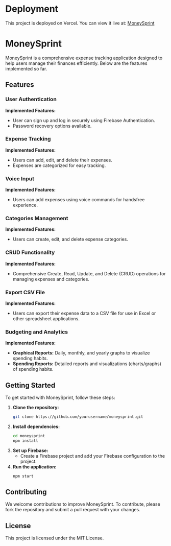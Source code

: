 # Deployment
This project is deployed on Vercel. You can view it live at: [MoneySprint](https://moneyprint-weld.vercel.app/)

# MoneySprint

MoneySprint is a comprehensive expense tracking application designed to help users manage their finances efficiently. Below are the features implemented so far.

## Features

### User Authentication
**Implemented Features:**
- User can sign up and log in securely using Firebase Authentication.
- Password recovery options available.

### Expense Tracking
**Implemented Features:**
- Users can add, edit, and delete their expenses.
- Expenses are categorized for easy tracking.

### Voice Input
**Implemented Features:**
- Users can add expenses using voice commands for handsfree experience.

### Categories Management
**Implemented Features:**
- Users can create, edit, and delete expense categories.

### CRUD Functionality
**Implemented Features:**
- Comprehensive Create, Read, Update, and Delete (CRUD) operations for managing expenses and categories.

### Export CSV File
**Implemented Features:**
- Users can export their expense data to a CSV file for use in Excel or other spreadsheet applications.

### Budgeting and Analytics
**Implemented Features:**
- **Graphical Reports:** Daily, monthly, and yearly graphs to visualize spending habits.
- **Spending Reports:** Detailed reports and visualizations (charts/graphs) of spending habits.

## Getting Started

To get started with MoneySprint, follow these steps:

1. **Clone the repository:**
    ```sh
    git clone https://github.com/yourusername/moneysprint.git
    ```
2. **Install dependencies:**
    ```sh
    cd moneysprint
    npm install
    ```
3. **Set up Firebase:**
    - Create a Firebase project and add your Firebase configuration to the project.
4. **Run the application:**
    ```sh
    npm start
    ```

## Contributing

We welcome contributions to improve MoneySprint. To contribute, please fork the repository and submit a pull request with your changes.

## License

This project is licensed under the MIT License.
